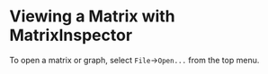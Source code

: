 Viewing a Matrix with MatrixInspector
=====================================

To open a matrix or graph, select `File`->`Open...` from the top menu.


